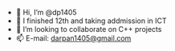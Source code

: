 - 👋 Hi, I’m @dp1405
- 🌱 I finished 12th and taking addmission in ICT
- 💞️ I’m looking to collaborate on C++ projects 
- 📫 E-mail: darpan1405@gmail.com

<!---
dp1405/dp1405 is a ✨ special ✨ repository because its `README.md` (this file) appears on your GitHub profile.
You can click the Preview link to take a look at your changes.
--->
